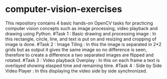 # computer-vision-exercises
This repository contains 4 basic hands-on OpenCV tasks for practicing computer vision concepts such as image processing, video playback and drawing using Python.
#Task 1 : Basic drawing and processing image : In this rectangle, circle, line, and text is put on and resizing and cropping of image is done.
#Task 2 : Image Tiling : In this the image is separated in 2*2 grids but as output it gives the same image so no difference is seen, therefore to create a difference a two separated images are flipped and rotated.
#Task 3 : Video playback Overplay : In this on each frame a text is overlayed showing elasped time and remaining time.
#Task 4 : Side by Side Video Player : In this displaying the video side by side synchronized.
